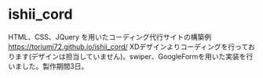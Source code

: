 # ishii_cord
HTML、CSS、JQuery を用いたコーディング代行サイトの構築例 https://toriumi72.github.io/ishii_cord/ XDデザインよりコーディングを行っております(デザインは担当していません)。swiper、GoogleFormを用いた実装を行いました。製作期間3日。
